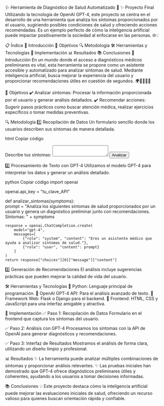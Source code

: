 🩺 Herramienta de Diagnóstico de Salud Automatizado 🤖
✨ Proyecto Final
Utilizando la tecnología de OpenAI GPT-4, este proyecto se centra en el desarrollo de una herramienta que analiza los síntomas proporcionados por el usuario, sugiriendo posibles condiciones de salud y ofreciendo acciones recomendadas. Es un ejemplo perfecto de cómo la inteligencia artificial puede impactar positivamente la sociedad al enfocarse en las personas. 🌐💡

📋 Índice
📖 Introducción
🎯 Objetivos
🔍 Metodología
🛠️ Herramientas y Tecnologías
🚀 Implementación
📊 Resultados
📚 Conclusiones
📖 Introducción
En un mundo donde el acceso a diagnósticos médicos preliminares es vital, esta herramienta se propone como un asistente accesible y automatizado para analizar síntomas de salud. Mediante inteligencia artificial, busca mejorar la experiencia del usuario y proporcionar recomendaciones útiles en cuestión de segundos. 🌍👩‍⚕️👨‍⚕️

🎯 Objetivos
✔️ Analizar síntomas: Procesar la información proporcionada por el usuario y generar análisis detallados.
✔️ Recomendar acciones: Sugerir pasos prácticos como buscar atención médica, realizar ejercicios específicos o tomar medidas preventivas.

🔍 Metodología
1️⃣ Recopilación de Datos
Un formulario sencillo donde los usuarios describen sus síntomas de manera detallada.

html
Copiar código
<form>  
  <label for="symptoms">Describe tus síntomas:</label>  
  <textarea id="symptoms" name="symptoms"></textarea>  
  <button type="submit">Analizar</button>  
</form>  
2️⃣ Procesamiento de Texto con GPT-4
Utilizamos el modelo GPT-4 para interpretar los datos y generar un análisis detallado.

python
Copiar código
import openai  

openai.api_key = "tu_clave_API"

def analizar_sintomas(symptoms):  
    prompt = "Analiza los siguientes síntomas de salud proporcionados por un usuario y genera un diagnóstico preliminar junto con recomendaciones. Síntomas: " + symptoms  

    response = openai.ChatCompletion.create(  
        model="gpt-4",  
        messages=[  
            {"role": "system", "content": "Eres un asistente médico que ayuda a analizar síntomas de salud."},  
            {"role": "user", "content": prompt}  
        ]  
    )  
    return response["choices"][0]["message"]["content"]
3️⃣ Generación de Recomendaciones
El análisis incluye sugerencias prácticas que pueden mejorar la calidad de vida del usuario.

🛠️ Herramientas y Tecnologías
🔹 Python: Lenguaje principal de programación.
🔹 OpenAI GPT-4 API: Para el análisis avanzado de texto.
🔹 Framework Web: Flask o Django para el backend.
🔹 Frontend: HTML, CSS y JavaScript para una interfaz amigable y atractiva.

🚀 Implementación
✅ Paso 1: Recopilación de Datos
Formulario en el frontend que captura los síntomas del usuario.

✅ Paso 2: Análisis con GPT-4
Procesamos los síntomas con la API de OpenAI para generar diagnósticos y recomendaciones.

✅ Paso 3: Interfaz de Resultados
Mostramos el análisis de forma clara, utilizando un diseño limpio y profesional.

📊 Resultados
✨ La herramienta puede analizar múltiples combinaciones de síntomas y proporcionar análisis relevantes.
✨ Las pruebas iniciales han demostrado que GPT-4 ofrece diagnósticos preliminares útiles y coherentes, ayudando a los usuarios a tomar decisiones informadas.

📚 Conclusiones
💡 Este proyecto destaca cómo la inteligencia artificial puede mejorar las evaluaciones iniciales de salud, ofreciendo un recurso valioso para quienes buscan orientación rápida y confiable.
